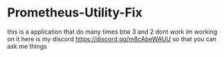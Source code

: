 # Prometheus-Utility-Fix
this is a application that do  many times btw 3 and 2 dont work im working on it
here is my discord https://discord.gg/m8cAbeWAUU so that you can ask me things
